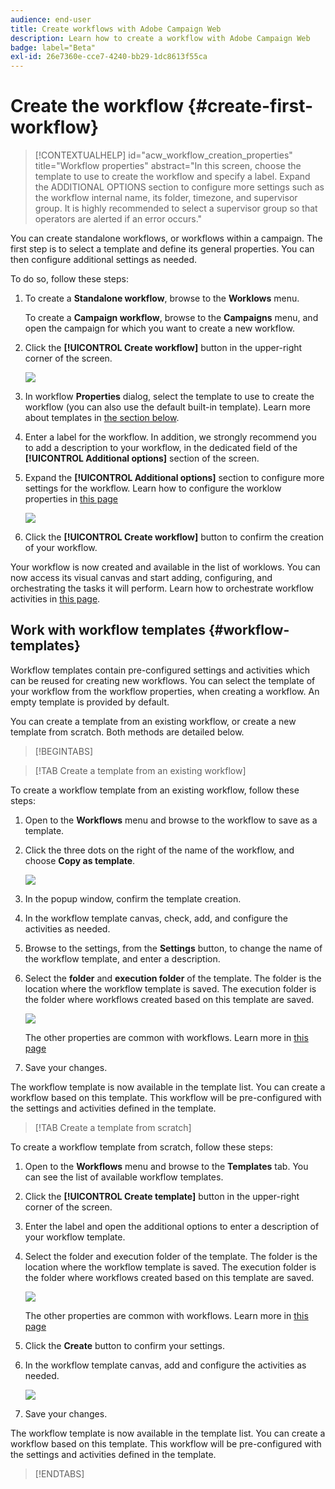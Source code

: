 ```yaml
---
audience: end-user
title: Create workflows with Adobe Campaign Web
description: Learn how to create a workflow with Adobe Campaign Web
badge: label="Beta" 
exl-id: 26e7360e-cce7-4240-bb29-1dc8613f55ca
---
```


# Create the workflow {#create-first-workflow}

>[!CONTEXTUALHELP]
>id="acw_workflow_creation_properties"
>title="Workflow properties"
>abstract="In this screen, choose the template to use to create the workflow and specify a label. Expand the ADDITIONAL OPTIONS section to configure more settings such as the workflow internal name, its folder, timezone, and supervisor group. It is highly recommended to select a supervisor group so that operators are alerted if an error occurs."

You can create standalone workflows, or workflows within a campaign. The first step is to select a template and define its general properties. You can then configure additional settings as needed.

To do so, follow these steps:

1. To create a **Standalone workflow**, browse to the **Worklows** menu.
    
    To create a **Campaign workflow**, browse to the **Campaigns** menu, and open the campaign for which you want to create a new workflow. 

1. Click the **[!UICONTROL Create workflow]** button in the upper-right corner of the screen.

    ![](assets/workflow-create.png)

1. In workflow **Properties** dialog, select the template to use to create the workflow (you can also use the default built-in template). Learn more about templates in [the section below](#work-with-workflow-templates-workflow-templates).

1. Enter a label for the workflow. In addition, we strongly recommend you to add a description to your workflow, in the dedicated field of the **[!UICONTROL Additional options]** section of the screen.

1. Expand the **[!UICONTROL Additional options]** section to configure more settings for the workflow. Learn how to configure the worklow properties in [this page](workflow-settings.md#properties)

    ![](assets/workflow-additional-options.png)

1. Click the **[!UICONTROL Create workflow]** button to confirm the creation of your workflow.

Your workflow is now created and available in the list of worklows. You can now access its visual canvas and start adding, configuring, and orchestrating the tasks it will perform. Learn how to orchestrate workflow activities in [this page](orchestrate-activities.md).

## Work with workflow templates {#workflow-templates}

Workflow templates contain pre-configured settings and activities which can be reused for creating new workflows. You can select the template of your workflow from the workflow properties, when creating a workflow. An empty template is provided by default.

You can create a template from an existing workflow, or create a new template from scratch. Both methods are detailed below.


>[!BEGINTABS]

>[!TAB Create a template from an existing workflow]

To create a workflow template from an existing workflow, follow these steps:

1. Open to the **Workflows** menu and browse to the workflow to save as a template.
1. Click the three dots on the right of the name of the workflow, and choose **Copy as template**.

    ![](assets/wf-copy-as-template.png)

1. In the popup window, confirm the template creation.
1. In the workflow template canvas, check, add, and configure the activities as needed.
1. Browse to the settings, from the **Settings** button, to change the name of the workflow template, and enter a description.
1. Select the **folder** and **execution folder** of the template. The folder is the location where the workflow template is saved. The execution folder is the folder where workflows created based on this template are saved.

    ![](assets/wf-settings-template.png)

    The other properties are common with workflows. Learn more in [this page](workflow-settings.md#properties)

1. Save your changes. 

The workflow template is now available in the template list. You can create a workflow based on this template. This workflow will be pre-configured with the settings and activities defined in the template.


>[!TAB Create a template from scratch]


To create a workflow template from scratch, follow these steps:

1. Open to the **Workflows** menu and browse to the **Templates** tab. You can see the list of available workflow templates.
1. Click the **[!UICONTROL Create template]** button in the upper-right corner of the screen.
1. Enter the label and open the additional options to enter a description of your workflow template.
1. Select the folder and execution folder of the template. The folder is the location where the workflow template is saved. The execution folder is the folder where workflows created based on this template are saved.

    ![](assets/new-wf-template.png)

    The other properties are common with workflows. Learn more in [this page](workflow-settings.md#properties)

1. Click the **Create** button to confirm your settings.
1. In the workflow template canvas, add and configure the activities as needed.

     ![](assets/wf-template-activities.png)

1. Save your changes. 

The workflow template is now available in the template list. You can create a workflow based on this template. This workflow will be pre-configured with the settings and activities defined in the template.

>[!ENDTABS]
